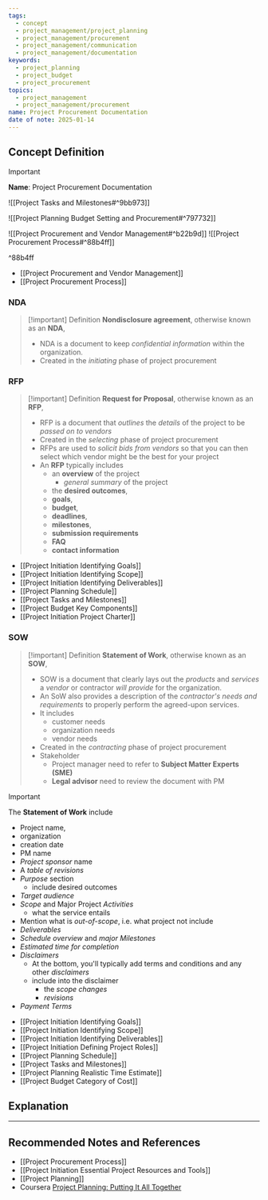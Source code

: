 ```yaml
---
tags:
  - concept
  - project_management/project_planning
  - project_management/procurement
  - project_management/communication
  - project_management/documentation
keywords:
  - project_planning
  - project_budget
  - project_procurement
topics:
  - project_management
  - project_management/procurement
name: Project Procurement Documentation
date of note: 2025-01-14
---
```


## Concept Definition

>[!important]
>**Name**: Project Procurement Documentation

![[Project Tasks and Milestones#^9bb973]]

![[Project Planning Budget Setting and Procurement#^797732]]

 ![[Project Procurement and Vendor Management#^b22b9d]]
![[Project Procurement Process#^88b4ff]]


^88b4ff

- [[Project Procurement and Vendor Management]]
- [[Project Procurement Process]]

### NDA

>[!important] Definition
>**Nondisclosure agreement**, otherwise known as an **NDA**,
>- NDA is a document to keep *confidential information* within the organization.
>- Created in the *initiating* phase of project procurement

### RFP

>[!important] Definition
>**Request for Proposal**, otherwise known as an **RFP**,
>- RFP is a document that *outlines* the *details* of the project to be *passed on to vendors*
>- Created in the *selecting* phase of project procurement
>- RFPs are used to *solicit bids from vendors* so that you can then select which vendor might be the best for your project
>- An **RFP** typically includes 
>	- an **overview** of the project
>		- *general summary* of the project
>	- the **desired outcomes**, 
>	- **goals**, 
>	- **budget**, 
>	- **deadlines**, 
>	- **milestones**, 
>	- **submission requirements**
>	- **FAQ**
>	- **contact information**
>
>

- [[Project Initiation Identifying Goals]]
- [[Project Initiation Identifying Scope]]
- [[Project Initiation Identifying Deliverables]]
- [[Project Planning Schedule]]
- [[Project Tasks and Milestones]]
- [[Project Budget Key Components]]
- [[Project Initiation Project Charter]]

### SOW

>[!important] Definition
>**Statement of Work**, otherwise known as an **SOW**,
>- SOW is a document that clearly lays out the *products* and *services* a *vendor* or contractor *will provide* for the organization.
>- An SoW also provides a description of the *contractor's needs and requirements* to properly perform the agreed-upon services.
>- It includes
>	- customer needs
>	- organization needs
>	- vendor needs
>- Created in the *contracting* phase of project procurement
>- Stakeholder
>	- Project manager need to refer to **Subject Matter Experts (SME)**
>	- **Legal advisor** need to review the document with PM

>[!important]
>The **Statement of Work** include
>- Project name, 
>- organization
>- creation date
>- PM name
>- *Project sponsor* name
>- A *table of revisions*
>- *Purpose* section
>	- include desired outcomes
>- *Target audience*
>- *Scope* and Major Project *Activities*
>	- what the service entails
>- Mention what is *out-of-scope*, i.e. what project not include
>- *Deliverables*
>- *Schedule overview* and *major Milestones*
>- *Estimated time for completion*
>- *Disclaimers* 
>	- At the bottom, you'll typically add terms and conditions and any other *disclaimers*
>	- include into the disclaimer
>		- the *scope changes*
>		-  *revisions* 
>- *Payment Terms*

- [[Project Initiation Identifying Goals]]
- [[Project Initiation Identifying Scope]]
- [[Project Initiation Identifying Deliverables]]
- [[Project Initiation Defining Project Roles]]
- [[Project Planning Schedule]]
- [[Project Tasks and Milestones]]
- [[Project Planning Realistic Time Estimate]]
- [[Project Budget Category of Cost]]


## Explanation








-----------
##  Recommended Notes and References


- [[Project Procurement Process]]
- [[Project Initiation Essential Project Resources and Tools]]
- [[Project Planning]]
- Coursera [Project Planning: Putting It All Together](https://www.coursera.org/learn/project-planning-google/home/welcome)